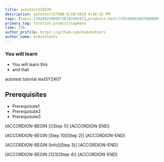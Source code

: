```yaml
---
title: autotest3I5k30
description: autotest727SQN_6/10/2019 4:48:32 PM
tags: [topic:139269250608756787992873,products:tech/73554900100700000996,tutorial:experience/advanced]
primary_tag: tutorial:product/sapHana
time: 378
author_profile: https://github.com/ksAutotests
author_name: ksAutotests
---
```

### You will learn
- You will learn this
- and that

autotest tutorial text5Y2407

## Prerequisites
- Prerequisute1
- Prerequisute2
- Prerequisute3

[ACCORDION-BEGIN [](Step 1)]
[ACCORDION-END]

[ACCORDION-BEGIN [Step 10](Step 2)]
[ACCORDION-END]

[ACCORDION-BEGIN [Info](Step 3)]
[ACCORDION-END]

[ACCORDION-BEGIN [123](Step 4)]
[ACCORDION-END]

